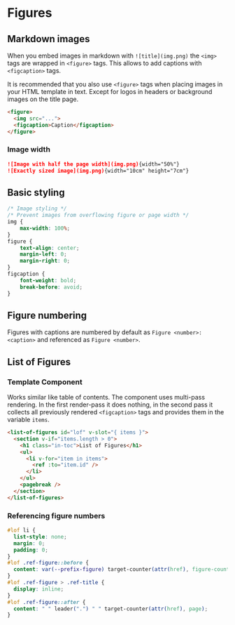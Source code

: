 # Figures

## Markdown images
When you embed images in markdown with `![title](img.png)` the `<img>` tags are wrapped in `<figure>` tags. 
This allows to add captions with `<figcaption>` tags.

It is recommended that you also use `<figure>` tags when placing images in your HTML template in text.
Except for logos in headers or background images on the title page.

```html
<figure>
  <img src="...">
  <figcaption>Caption</figcaption>
</figure>
```

### Image width
```md
![Image with half the page width](img.png){width="50%"}
![Exactly sized image](img.png){width="10cm" height="7cm"}
```

## Basic styling
```css
/* Image styling */
/* Prevent images from overflowing figure or page width */
img {
    max-width: 100%;
}
figure {
    text-align: center;
    margin-left: 0;
    margin-right: 0;
}
figcaption {
    font-weight: bold;
    break-before: avoid;
}
```


## Figure numbering 
Figures with captions are numbered by default as `Figure <number>: <caption>` and referenced as `Figure <number>`.




## List of Figures

### Template Component
Works similar like table of contents.
The component uses multi-pass rendering.
In the first render-pass it does nothing, in the second pass it collects all previously rendered `<figcaption>` tags and provides them in the variable `items`.

```html
<list-of-figures id="lof" v-slot="{ items }">
  <section v-if="items.length > 0">
    <h1 class="in-toc">List of Figures</h1>
    <ul>
      <li v-for="item in items">
        <ref :to="item.id" />
      </li>
    </ul>
    <pagebreak />
  </section>
</list-of-figures>
```

### Referencing figure numbers
```css
#lof li {
  list-style: none;
  margin: 0;
  padding: 0;
}
#lof .ref-figure::before {
  content: var(--prefix-figure) target-counter(attr(href), figure-counter) " - ";
}
#lof .ref-figure > .ref-title {
  display: inline;
}
#lof .ref-figure::after {
  content: " " leader(".") " " target-counter(attr(href), page);
}
```

